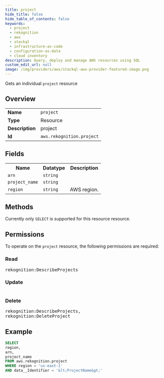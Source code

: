 ```yaml
---
title: project
hide_title: false
hide_table_of_contents: false
keywords:
  - project
  - rekognition
  - aws
  - stackql
  - infrastructure-as-code
  - configuration-as-data
  - cloud inventory
description: Query, deploy and manage AWS resources using SQL
custom_edit_url: null
image: /img/providers/aws/stackql-aws-provider-featured-image.png
---
```

Gets an individual <code>project</code> resource

## Overview
<table><tbody>
<tr><td><b>Name</b></td><td><code>project</code></td></tr>
<tr><td><b>Type</b></td><td>Resource</td></tr>
<tr><td><b>Description</b></td><td>project</td></tr>
<tr><td><b>Id</b></td><td><code>aws.rekognition.project</code></td></tr>
</tbody></table>

## Fields
<table><tbody>
<tr><th>Name</th><th>Datatype</th><th>Description</th></tr>
<tr><td><code>arn</code></td><td><code>string</code></td><td></td></tr>
<tr><td><code>project_name</code></td><td><code>string</code></td><td></td></tr>
<tr><td><code>region</code></td><td><code>string</code></td><td>AWS region.</td></tr>

</tbody></table>

## Methods
Currently only <code>SELECT</code> is supported for this resource resource.

## Permissions

To operate on the <code>project</code> resource, the following permissions are required:

### Read
<pre>
rekognition:DescribeProjects</pre>

### Update
<pre>
</pre>

### Delete
<pre>
rekognition:DescribeProjects,
rekognition:DeleteProject</pre>


## Example
```sql
SELECT
region,
arn,
project_name
FROM aws.rekognition.project
WHERE region = 'us-east-1'
AND data__Identifier = '&lt;ProjectName&gt;'
```
